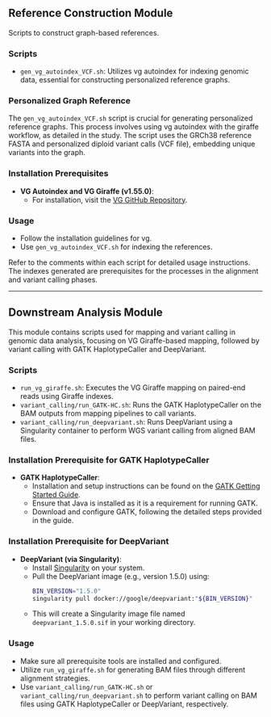 ## Reference Construction Module

Scripts to construct graph-based references.

### Scripts
- `gen_vg_autoindex_VCF.sh`: Utilizes vg autoindex for indexing genomic data, essential for constructing personalized reference graphs.

### Personalized Graph Reference
The `gen_vg_autoindex_VCF.sh` script is crucial for generating personalized reference graphs. This process involves using vg autoindex with the giraffe workflow, as detailed in the study. The script uses the GRCh38 reference FASTA and personalized diploid variant calls (VCF file), embedding unique variants into the graph. 

### Installation Prerequisites
- **VG Autoindex and VG Giraffe (v1.55.0)**:
  - For installation, visit the [VG GitHub Repository](https://github.com/vgteam/vg/releases).

### Usage
- Follow the installation guidelines for vg.
- Use `gen_vg_autoindex_VCF.sh` for indexing the references.

Refer to the comments within each script for detailed usage instructions. The indexes generated are prerequisites for the processes in the alignment and variant calling phases.


---

## Downstream Analysis Module

This module contains scripts used for mapping and variant calling in genomic data analysis, focusing on VG Giraffe-based mapping, followed by variant calling with GATK HaplotypeCaller and DeepVariant.

### Scripts
- `run_vg_giraffe.sh`: Executes the VG Giraffe mapping on paired-end reads using Giraffe indexes.
- `variant_calling/run_GATK-HC.sh`: Runs the GATK HaplotypeCaller on the BAM outputs from mapping pipelines to call variants.
- `variant_calling/run_deepvariant.sh`: Runs DeepVariant using a Singularity container to perform WGS variant calling from aligned BAM files.

### Installation Prerequisite for GATK HaplotypeCaller
- **GATK HaplotypeCaller**:
  - Installation and setup instructions can be found on the [GATK Getting Started Guide](https://gatk.broadinstitute.org/hc/en-us/articles/360036194592-Getting-started-with-GATK4).
  - Ensure that Java is installed as it is a requirement for running GATK.
  - Download and configure GATK, following the detailed steps provided in the guide.

### Installation Prerequisite for DeepVariant
- **DeepVariant (via Singularity)**:
  - Install [Singularity](https://sylabs.io/guides/) on your system.
  - Pull the DeepVariant image (e.g., version 1.5.0) using:
    ```bash
    BIN_VERSION="1.5.0"
    singularity pull docker://google/deepvariant:"${BIN_VERSION}"
    ```
  - This will create a Singularity image file named `deepvariant_1.5.0.sif` in your working directory.

### Usage
- Make sure all prerequisite tools are installed and configured.
- Utilize `run_vg_giraffe.sh` for generating BAM files through different alignment strategies.
- Use `variant_calling/run_GATK-HC.sh` or `variant_calling/run_deepvariant.sh` to perform variant calling on BAM files using GATK HaplotypeCaller or DeepVariant, respectively.

